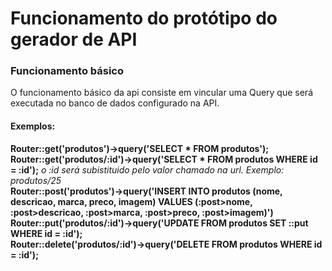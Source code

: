 
 <h1>Funcionamento do protótipo do gerador de API</h1>
<p>
  <h3>Funcionamento básico</h3>
  O funcionamento básico da api consiste em vincular uma Query que será executada no banco de dados configurado na API.
  
  <h4>Exemplos:</h4>
  <b>Router::get('produtos')->query('SELECT * FROM produtos');</b><br>
  <b>Router::get('produtos/:id')->query('SELECT * FROM produtos WHERE id = :id');</b> <i> o :id será subistituido pelo valor chamado na url. Exemplo: produtos/25 </i><br>
  <b>Router::post('produtos')->query('INSERT INTO produtos (nome, descricao, marca, preco, imagem) VALUES (:post>nome, :post>descricao, :post>marca, :post>preco, :post>imagem)')</b><br>
  <b>Router::put('produtos/:id')->query('UPDATE FROM produtos SET ::put WHERE id = :id');</b><br>
  <b>Router::delete('produtos/:id')->query('DELETE FROM produtos WHERE id = :id');</b><br>
 
</p>
